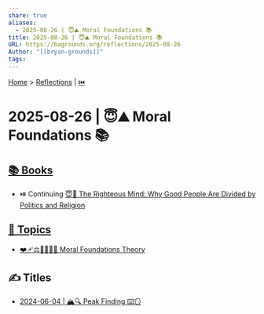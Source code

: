 ```yaml
---
share: true
aliases:
  - 2025-08-26 | 😇⛰️ Moral Foundations 📚
title: 2025-08-26 | 😇⛰️ Moral Foundations 📚
URL: https://bagrounds.org/reflections/2025-08-26
Author: "[[bryan-grounds]]"
tags:
---
```

[Home](../index.md) > [Reflections](./index.md) | [⏮️](./2025-08-25.md)  
# 2025-08-26 | 😇⛰️ Moral Foundations 📚  
## [📚 Books](../books/index.md)  
- ⏯️ Continuing [😇🧠 The Righteous Mind: Why Good People Are Divided by Politics and Religion](../books/the-righteous-mind.md)  
  
## [🌌 Topics](../topics/index.md)  
- [❤️‍🩹⚖️🤝👑😇🗽 Moral Foundations Theory](../topics/moral-foundations-theory.md)  
  
## ✍️ Titles  
- [2024-06-04 | 🏔️🔍 Peak Finding ⌨️🪞](./2024-06-04.md)